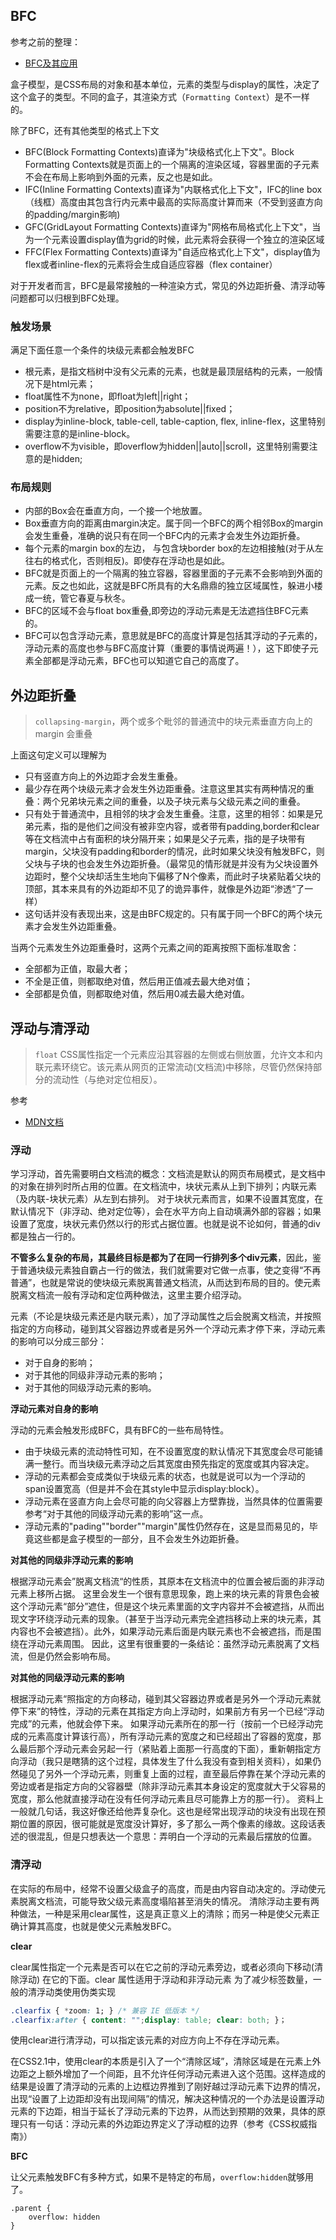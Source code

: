 
## BFC
参考之前的整理：
* [BFC及其应用](http://www.shymean.com/article/BFC%E5%8F%8A%E5%85%B6%E5%BA%94%E7%94%A8)

盒子模型，是CSS布局的对象和基本单位，元素的类型与display的属性，决定了这个盒子的类型。不同的盒子，其渲染方式（`Formatting Context`）是不一样的。

除了BFC，还有其他类型的格式上下文
* BFC(Block Formatting Contexts)直译为"块级格式化上下文"。Block Formatting Contexts就是页面上的一个隔离的渲染区域，容器里面的子元素不会在布局上影响到外面的元素，反之也是如此。
* IFC(Inline Formatting Contexts)直译为"内联格式化上下文"，IFC的line box（线框）高度由其包含行内元素中最高的实际高度计算而来（不受到竖直方向的padding/margin影响)
* GFC(GridLayout Formatting Contexts)直译为"网格布局格式化上下文"，当为一个元素设置display值为grid的时候，此元素将会获得一个独立的渲染区域
* FFC(Flex Formatting Contexts)直译为"自适应格式化上下文"，display值为flex或者inline-flex的元素将会生成自适应容器（flex container）

对于开发者而言，BFC是最常接触的一种渲染方式，常见的外边距折叠、清浮动等问题都可以归根到BFC处理。

### 触发场景
满足下面任意一个条件的块级元素都会触发BFC
* 根元素，是指文档树中没有父元素的元素，也就是最顶层结构的元素，一般情况下是html元素；
* float属性不为none，即float为left||right；
* position不为relative，即position为absolute||fixed；
* display为inline-block, table-cell, table-caption, flex, inline-flex，这里特别需要注意的是inline-block。
* overflow不为visible，即overflow为hidden||auto||scroll，这里特别需要注意的是hidden;

### 布局规则
* 内部的Box会在垂直方向，一个接一个地放置。
* Box垂直方向的距离由margin决定。属于同一个BFC的两个相邻Box的margin会发生重叠，准确的说只有在同一个BFC内的元素才会发生外边距折叠。
* 每个元素的margin box的左边， 与包含块border box的左边相接触(对于从左往右的格式化，否则相反)。即使存在浮动也是如此。
* BFC就是页面上的一个隔离的独立容器，容器里面的子元素不会影响到外面的元素。反之也如此，这就是BFC所具有的大名鼎鼎的独立区域属性，躲进小楼成一统，管它春夏与秋冬。
* BFC的区域不会与float box重叠,即旁边的浮动元素是无法遮挡住BFC元素的。
* BFC可以包含浮动元素，意思就是BFC的高度计算是包括其浮动的子元素的，浮动元素的高度也参与BFC高度计算（重要的事情说两遍！），这下即使子元素全部都是浮动元素，BFC也可以知道它自己的高度了。

## 外边距折叠

> `collapsing-margin`，两个或多个毗邻的普通流中的块元素垂直方向上的 margin 会重叠

上面这句定义可以理解为
* 只有竖直方向上的外边距才会发生重叠。
* 最少存在两个块级元素才会发生外边距重叠。注意这里其实有两种情况的重叠：两个兄弟块元素之间的重叠，以及子块元素与父级元素之间的重叠。
* 只有处于普通流中，且相邻的块才会发生重叠。注意，这里的相邻：如果是兄弟元素，指的是他们之间没有被非空内容，或者带有padding,border和clear等在文档流中占有面积的块分隔开来；如果是父子元素，指的是子块带有margin，父块没有padding和border的情况，此时如果父块没有触发BFC，则父块与子块的也会发生外边距折叠。（最常见的情形就是并没有为父块设置外边距时，整个父块却活生生地向下偏移了N个像素，而此时子块紧贴着父块的顶部，其本来具有的外边距却不见了的诡异事件，就像是外边距“渗透“了一样）
* 这句话并没有表现出来，这是由BFC规定的。只有属于同一个BFC的两个块元素才会发生外边距重叠。


当两个元素发生外边距重叠时，这两个元素之间的距离按照下面标准取舍：
* 全部都为正值，取最大者；
* 不全是正值，则都取绝对值，然后用正值减去最大绝对值；
* 全部都是负值，则都取绝对值，然后用0减去最大绝对值。

## 浮动与清浮动
> `float` CSS属性指定一个元素应沿其容器的左侧或右侧放置，允许文本和内联元素环绕它。该元素从网页的正常流动(文档流)中移除，尽管仍然保持部分的流动性（与绝对定位相反）。

参考
* [MDN文档](https://developer.mozilla.org/zh-CN/docs/CSS/float)


### 浮动
学习浮动，首先需要明白文档流的概念：文档流是默认的网页布局模式，是文档中的对象在排列时所占用的位置。在文档流中，块状元素从上到下排列；内联元素（及内联-块状元素）从左到右排列。
对于块状元素而言，如果不设置其宽度，在默认情况下（非浮动、绝对定位等），会在水平方向上自动填满外部的容器；如果设置了宽度，块状元素仍然以行的形式占据位置。也就是说不论如何，普通的div都是独占一行的。

**不管多么复杂的布局，其最终目标是都为了在同一行排列多个div元素**，因此，鉴于普通块级元素独自霸占一行的做法，我们就需要对它做一点事，使之变得“不再普通”，也就是常说的使块级元素脱离普通文档流，从而达到布局的目的。使元素脱离文档流一般有浮动和定位两种做法，这里主要介绍浮动。

元素（不论是块级元素还是内联元素），加了浮动属性之后会脱离文档流，并按照指定的方向移动，碰到其父容器边界或者是另外一个浮动元素才停下来，浮动元素的影响可以分成三部分：
* 对于自身的影响；
* 对于其他的同级非浮动元素的影响；
* 对于其他的同级浮动元素的影响。

**浮动元素对自身的影响**

浮动的元素会触发形成BFC，具有BFC的一些布局特性。
* 由于块级元素的流动特性可知，在不设置宽度的默认情况下其宽度会尽可能铺满一整行。而当块级元素浮动之后其宽度由预先指定的宽度或其内容决定。
* 浮动的元素都会变成类似于块级元素的状态，也就是说可以为一个浮动的span设置宽高（但是并不会在其style中显示display:block）。
* 浮动元素在竖直方向上会尽可能的向父容器上方壁靠拢，当然具体的位置需要参考“对于其他的同级浮动元素的影响”这一点。
* 浮动元素的"pading""border""margin"属性仍然存在，这是显而易见的，毕竟这些都是盒子模型的一部分，且不会发生外边距折叠。

**对其他的同级非浮动元素的影响**

根据浮动元素会”脱离文档流“的性质，其原本在文档流中的位置会被后面的非浮动元素上移所占据。
这里会发生一个很有意思现象，跑上来的块元素的背景色会被这个浮动元素“部分”遮住，但是这个块元素里面的文字内容并不会被遮挡，从而出现文字环绕浮动元素的现象。（甚至于当浮动元素完全遮挡移动上来的块元素，其内容也不会被遮挡）。此外，如果浮动元素后面是内联元素也不会被遮挡，而是围绕在浮动元素周围。
因此，这里有很重要的一条结论：虽然浮动元素脱离了文档流，但是仍然会影响布局。

**对其他的同级浮动元素的影响**

根据浮动元素“照指定的方向移动，碰到其父容器边界或者是另外一个浮动元素就停下来”的特性，浮动的元素在其指定方向上浮动时，如果前方有另一个已经“浮动完成”的元素，他就会停下来。
如果浮动元素所在的那一行（按前一个已经浮动完成的元素高度计算该行高），所有浮动元素的宽度之和已经超出了容器的宽度，那么最后那个浮动元素会另起一行（紧贴着上面那一行高度的下面），重新朝指定方向浮动（我只是瞎猜的这个过程，具体发生了什么我没有查到相关资料），如果仍然碰见了另外一个浮动元素，则重复上面的过程，直至最后停靠在某个浮动元素的旁边或者是指定方向的父容器壁（除非浮动元素其本身设定的宽度就大于父容易的宽度，那么他就直接浮动在没有任何浮动元素且尽可能靠上方的那一行）。
资料上一般就几句话，我这好像还给他弄复杂化。这也是经常出现浮动的块没有出现在预期位置的原因，很可能就是宽度没计算好，多了那么一两个像素的缘故。这段话表述的很混乱，但是只想表达一个意思：弄明白一个浮动的元素最后摆放的位置。

### 清浮动
在实际的布局中，经常不设置父级盒子的高度，而是由内容自动决定的。浮动使元素脱离文档流，可能导致父级元素高度塌陷甚至消失的情况。
清除浮动主要有两种做法，一种是采用clear属性，这是真正意义上的清除；而另一种是使父元素正确计算其高度，也就是使父元素触发BFC。

**clear**

clear属性指定一个元素是否可以在它之前的浮动元素旁边，或者必须向下移动(清除浮动) 在它的下面。clear 属性适用于浮动和非浮动元素
为了减少标签数量，一般的清浮动类使用伪类实现
```css
.clearfix { *zoom: 1; } /* 兼容 IE 低版本 */
.clearfix:after { content: "";display: table; clear: both; }；
```
使用clear进行清浮动，可以指定该元素的对应方向上不存在浮动元素。

在CSS2.1中，使用clear的本质是引入了一个“清除区域”，清除区域是在元素上外边距之上额外增加了一个间距，且不允许任何浮动元素进入这个范围。这样造成的结果是设置了清浮动的元素的上边框边界推到了刚好越过浮动元素下边界的情况，出现“设置了上边距却没有出现间隔”的情况，解决这种情况的一个办法是设置浮动元素的下边距，相当于延长了浮动元素的下边界，从而达到预期的效果，具体的原理只有一句话：浮动元素的外边距边界定义了浮动框的边界（参考《CSS权威指南》）

**BFC**

让父元素触发BFC有多种方式，如果不是特定的布局，`overflow:hidden`就够用了。
```
.parent {
    overflow: hidden
}
```